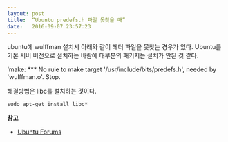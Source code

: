 ```yaml
---
layout: post
title:  “Ubuntu predefs.h 파일 못찾을 때”
date:   2016-09-07 23:57:23
---
```


ubuntu에 wulffman 설치시 아래와 같이 헤더 파일을 못찾는 경우가 있다. Ubuntu를 기본 서버 버전으로 설치하는 바람에 대부분의 패키지는 설치가 안된 것 같다.

‘make: *** No rule to make target '/usr/include/bits/predefs.h', needed by 'wulffman.o'.  Stop.

해결방법은 libc를 설치하는 것이다.

`sudo apt-get install libc*`

**참고**
- [Ubuntu Forums][1]

[1]:	https://ubuntuforums.org/showthread.php?t=1877944